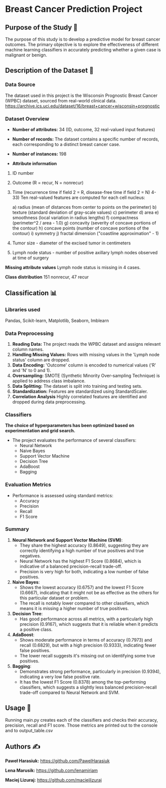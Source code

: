 # Breast Cancer Prediction Project

## Purpose of the Study 🧪

The purpose of this study is to develop a predictive model for breast cancer outcomes. The primary objective is to explore the effectiveness of different machine learning classifiers in accurately predicting whether a given case is malignant or benign. 

## Description of the Dataset 🔬

### Data Source
The dataset used in this project is the Wisconsin Prognostic Breast Cancer (WPBC) dataset, sourced from real-world clinical data.
https://archive.ics.uci.edu/dataset/16/breast+cancer+wisconsin+prognostic

### Dataset Overview
- **Number of attributes:** 34 (ID, outcome, 32 real-valued input features)
- **Number of records:** The dataset contains a specific number of records, each corresponding to a distinct breast cancer case.
- **Number of instances:** 198

- **Attribute information**
1) ID number
2) Outcome (R = recur, N = nonrecur)
3) Time (recurrence time if field 2 = R, disease-free time if 
	field 2	= N)
4-33) Ten real-valued features are computed for each cell nucleus:

	a) radius (mean of distances from center to points on the perimeter)
	b) texture (standard deviation of gray-scale values)
	c) perimeter
	d) area
	e) smoothness (local variation in radius lengths)
	f) compactness (perimeter^2 / area - 1.0)
	g) concavity (severity of concave portions of the contour)
	h) concave points (number of concave portions of the contour)
	i) symmetry 
	j) fractal dimension ("coastline approximation" - 1)

34) Tumor size - diameter of the excised tumor in centimeters
35) Lymph node status - number of positive axillary lymph nodes
observed at time of surgery

**Missing attribute values** 
	Lymph node status is missing in 4 cases.

**Class distribution**
  151 nonrecur, 47 recur

## Classification 📊

### Libraries used
Pandas, Scikit-learn, Matplotlib, Seaborn, Imblearn

### Data Preprocessing
1. **Reading Data:** The project reads the WPBC dataset and assigns relevant column names.
2. **Handling Missing Values:** Rows with missing values in the 'Lymph node status' column are dropped.
3. **Data Encoding:** 'Outcome' column is encoded to numerical values ('R' and 'N' to 0 and 1).
4. **Oversampling:** SMOTE (Synthetic Minority Over-sampling Technique) is applied to address class imbalance.
5. **Data Splitting:** The dataset is split into training and testing sets.
6. **Standardization:** Features are standardized using StandardScaler.
7. **Correlation Analysis** Highly correlated features are identified and dropped during data preprocessing.


### Classifiers
**The choice of hyperparameters has been optimized based on experimentation and grid search.**

- The project evaluates the performance of several classifiers:
  - Neural Network
  - Naive Bayes
  - Support Vector Machine
  - Decision Tree
  - AdaBoost
  - Bagging

### Evaluation Metrics
- Performance is assessed using standard metrics:
  - Accuracy
  - Precision
  - Recall
  - F1 Score


### Summary
1. **Neural Network and Support Vector Machine (SVM)**:
   - They share the highest accuracy (0.8649), suggesting they are correctly identifying a high number of true positives and true negatives.
   - Neural Network has the highest F1 Score (0.8684), which is indicative of a balanced precision-recall trade-off.
   - Precision is very high for both, indicating a low number of false positives.
2. **Naive Bayes**:
   - Shows the lowest accuracy (0.6757) and the lowest F1 Score (0.6667), indicating that it might not be as effective as the others for this particular dataset or problem.
   - The recall is notably lower compared to other classifiers, which means it is missing a higher number of true positives.
3. **Decision Tree**:
   - Has good performance across all metrics, with a particularly high precision (0.9167), which suggests that it is reliable when it predicts a positive class.
4. **AdaBoost**:
   - Shows moderate performance in terms of accuracy (0.7973) and recall (0.6829), but with a high precision (0.9333), indicating fewer false positives.
   - The lower recall suggests it's missing out on identifying some true positives.
5. **Bagging**:
   - Demonstrates strong performance, particularly in precision (0.9394), indicating a very low false positive rate.
   - It has the lowest F1 Score (0.8378) among the top-performing classifiers, which suggests a slightly less balanced precision-recall trade-off compared to Neural Network and SVM.

## Usage 🐍
Running main.py creates each of the classifiers and checks their accuracy, precision, recall and F1 score. Those metrics are printed out to the console and to output_table.csv

## Authors ✍️
**Paweł Harasiuk:** https://github.com/PawelHarasiuk 

**Lena Marusik:** https://github.com/lenamiriam

**Maciej Lizuraj:** https://github.com/maciejlizuraj

